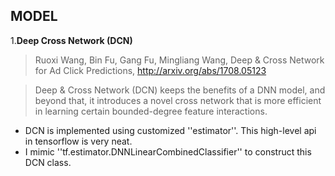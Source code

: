 ## MODEL

1.**Deep Cross Network (DCN)**
>Ruoxi Wang, Bin Fu, Gang Fu, Mingliang Wang, Deep & Cross Network for Ad Click Predictions, http://arxiv.org/abs/1708.05123

>Deep & Cross Network (DCN) keeps the benefits of a DNN model, and beyond that, it introduces a novel cross network that is more efficient in learning certain bounded-degree feature interactions.

* DCN is implemented using customized ''estimator''. This high-level api in tensorflow is very neat.
* I mimic ''tf.estimator.DNNLinearCombinedClassifier'' to construct this DCN class. 
